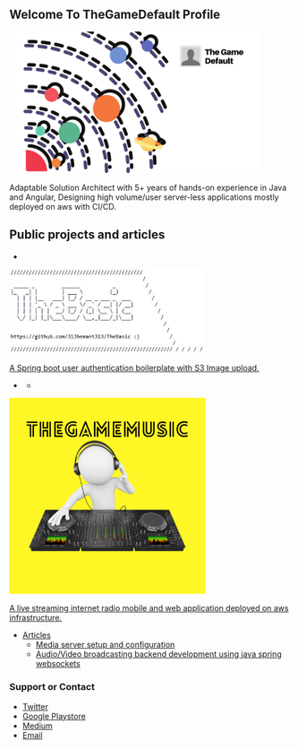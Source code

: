 ## Welcome To TheGameDefault Profile
<img src="TheGameDefault-Banner.png" width="450">

Adaptable Solution Architect with 5+ years of hands-on experience in Java and Angular, Designing high volume/user server-less applications mostly deployed on aws with CI/CD.

## Public projects and articles

- <a href="https://github.com/313hemant313/TheBasic" />
<img src="TheBasic.JPG" width="350">

A Spring boot user authentication boilerplate with S3 Image upload.

- - <a href="https://thegamemusic.me" />
<img src="TheGameMusic_cover.png" width="350">

A live streaming internet radio mobile and web application deployed on aws infrastructure.

- Articles
  * [Media server setup and configuration](https://thegamedefault.medium.com/create-your-own-media-streaming-platform-using-open-source-technologies-90f08138465b "Media server setup and configuration")
  * [Audio/Video broadcasting backend development using java spring websockets](https://thegamedefault.medium.com/create-your-own-media-streaming-platform-using-open-source-technologies-part-2-e718455bd46e "Audio/Video broadcasting backend development using java spring websockets")

### Support or Contact

- [Twitter](https://twitter.com/313hitman313 "Twitter")
- [Google Playstore](https://play.google.com/store/apps/dev?id=7450136738745874896 "Google Playstore")
- [Medium](https://thegamedefault.medium.com/ "Medium")
- [Email](mailto:v313hemant@gmail.com "Email")
